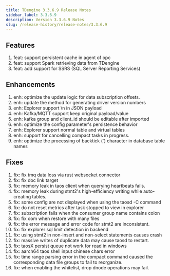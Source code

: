 ```yaml
---
title: TDengine 3.3.6.9 Release Notes
sidebar_label: 3.3.6.9
description: Version 3.3.6.9 Notes
slug: /release-history/release-notes/3.3.6.9
---
```


## Features

  1. feat: support persistent cache in agent of opc
  2. feat: support Spark retrieving data from TDengine
  3. feat: add support for SSRS (SQL Server Reporting Services)

## Enhancements

  1. enh: optimize the update logic for data subscription offsets.
  2. enh: update the method for generating driver version numbers
  3. enh: Explorer support \n in JSON payload
  4. enh: Kafka/MQTT support keep original payload/value
  5. enh: kafka group and client_id should be editable after imported
  6. enh: optimize the config parameter's persistence behavior
  7. enh: Explorer support normal table and virtual tables
  8. enh: support for cancelling compact tasks in progress.
  9. enh: optimize the processing of backtick (`) character in database table names

## Fixes

  1. fix: fix tmq data loss via rust websocket connector
  2. fix: fix doc link target
  3. fix: memory leak in taos client when querying heartbeats fails.
  4. fix: memory leak during stmt2's high-efficiency writing while auto-creating tables.
  5. fix: some config are not displayed when using the taosd -C command
  6. fix: do not reset metrics after task stopped to view in explorer
  7. fix: subscription fails when the consumer group name contains colon
  8. fix: fix oom when restore with many files
  9. fix: the error message and error code for stmt2 are inconsistent.
 10. fix: fix explorer sql limit detection in backend
 11. fix: using stmt2 in non-insert and non-select statements causes crash
 12. fix: massive writes of duplicate data may cause taosd to restart.
 13. fix: taosX persist queue not work for read in windows
 14. fix: aarch64 taos shell input chinese chars error
 15. fix: time range parsing error in the compact command caused the corresponding data file groups to fail to reorganize.
 16. fix: when enabling the whitelist, drop dnode operations may fail.
